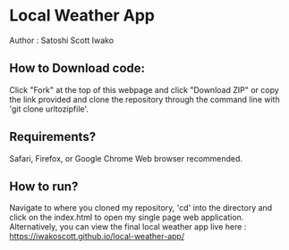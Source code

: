 # Local Weather App

Author : Satoshi Scott Iwako

## How to Download code:

Click "Fork" at the top of this webpage and click "Download ZIP" or copy the link provided and clone the repository through the command line with 'git clone urltozipfile'.

## Requirements?
Safari, Firefox, or Google Chrome Web browser recommended.

## How to run?
Navigate to where you cloned my repository, 'cd' into the directory and click on the index.html to open my single page web application. Alternatively, you can view the final local weather app live here : https://iwakoscott.github.io/local-weather-app/
